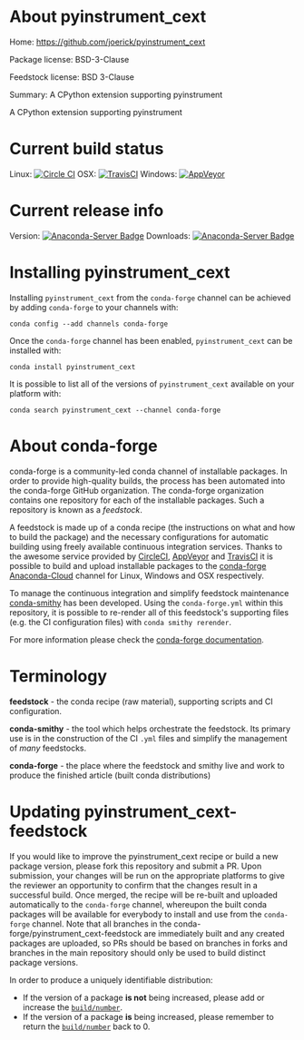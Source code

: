About pyinstrument_cext
=======================

Home: https://github.com/joerick/pyinstrument_cext

Package license: BSD-3-Clause

Feedstock license: BSD 3-Clause

Summary: A CPython extension supporting pyinstrument

A CPython extension supporting pyinstrument

Current build status
====================

Linux: [![Circle CI](https://circleci.com/gh/conda-forge/pyinstrument_cext-feedstock.svg?style=shield)](https://circleci.com/gh/conda-forge/pyinstrument_cext-feedstock)
OSX: [![TravisCI](https://travis-ci.org/conda-forge/pyinstrument_cext-feedstock.svg?branch=master)](https://travis-ci.org/conda-forge/pyinstrument_cext-feedstock)
Windows: [![AppVeyor](https://ci.appveyor.com/api/projects/status/github/conda-forge/pyinstrument_cext-feedstock?svg=True)](https://ci.appveyor.com/project/conda-forge/pyinstrument-cext-feedstock/branch/master)

Current release info
====================
Version: [![Anaconda-Server Badge](https://anaconda.org/conda-forge/pyinstrument_cext/badges/version.svg)](https://anaconda.org/conda-forge/pyinstrument_cext)
Downloads: [![Anaconda-Server Badge](https://anaconda.org/conda-forge/pyinstrument_cext/badges/downloads.svg)](https://anaconda.org/conda-forge/pyinstrument_cext)

Installing pyinstrument_cext
============================

Installing `pyinstrument_cext` from the `conda-forge` channel can be achieved by adding `conda-forge` to your channels with:

```
conda config --add channels conda-forge
```

Once the `conda-forge` channel has been enabled, `pyinstrument_cext` can be installed with:

```
conda install pyinstrument_cext
```

It is possible to list all of the versions of `pyinstrument_cext` available on your platform with:

```
conda search pyinstrument_cext --channel conda-forge
```


About conda-forge
=================

conda-forge is a community-led conda channel of installable packages.
In order to provide high-quality builds, the process has been automated into the
conda-forge GitHub organization. The conda-forge organization contains one repository
for each of the installable packages. Such a repository is known as a *feedstock*.

A feedstock is made up of a conda recipe (the instructions on what and how to build
the package) and the necessary configurations for automatic building using freely
available continuous integration services. Thanks to the awesome service provided by
[CircleCI](https://circleci.com/), [AppVeyor](http://www.appveyor.com/)
and [TravisCI](https://travis-ci.org/) it is possible to build and upload installable
packages to the [conda-forge](https://anaconda.org/conda-forge)
[Anaconda-Cloud](http://docs.anaconda.org/) channel for Linux, Windows and OSX respectively.

To manage the continuous integration and simplify feedstock maintenance
[conda-smithy](http://github.com/conda-forge/conda-smithy) has been developed.
Using the ``conda-forge.yml`` within this repository, it is possible to re-render all of
this feedstock's supporting files (e.g. the CI configuration files) with ``conda smithy rerender``.

For more information please check the [conda-forge documentation](https://conda-forge.org/docs/).

Terminology
===========

**feedstock** - the conda recipe (raw material), supporting scripts and CI configuration.

**conda-smithy** - the tool which helps orchestrate the feedstock.
                   Its primary use is in the construction of the CI ``.yml`` files
                   and simplify the management of *many* feedstocks.

**conda-forge** - the place where the feedstock and smithy live and work to
                  produce the finished article (built conda distributions)


Updating pyinstrument_cext-feedstock
====================================

If you would like to improve the pyinstrument_cext recipe or build a new
package version, please fork this repository and submit a PR. Upon submission,
your changes will be run on the appropriate platforms to give the reviewer an
opportunity to confirm that the changes result in a successful build. Once
merged, the recipe will be re-built and uploaded automatically to the
`conda-forge` channel, whereupon the built conda packages will be available for
everybody to install and use from the `conda-forge` channel.
Note that all branches in the conda-forge/pyinstrument_cext-feedstock are
immediately built and any created packages are uploaded, so PRs should be based
on branches in forks and branches in the main repository should only be used to
build distinct package versions.

In order to produce a uniquely identifiable distribution:
 * If the version of a package **is not** being increased, please add or increase
   the [``build/number``](http://conda.pydata.org/docs/building/meta-yaml.html#build-number-and-string).
 * If the version of a package **is** being increased, please remember to return
   the [``build/number``](http://conda.pydata.org/docs/building/meta-yaml.html#build-number-and-string)
   back to 0.